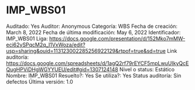 # IMP_WBS01

Auditado: Yes
Auditor: Anonymous
Categoría: WBS
Fecha de creación: March 8, 2022
Fecha de última modificación: May 6, 2022
Identificador: IMP_WBS01
Liga: https://docs.google.com/presentation/d/152Mko7mMW-eci62ySPqcM2q_I1VxWoza/edit?usp=sharing&ouid=113123002285256922129&rtpof=true&sd=true
Link auditoría: https://docs.google.com/spreadsheets/d/1agQ2rf79rEYCF5mpLwuUIkyQcEQugHPViDHgWGYYUEU/edit#gid=1307124148
Nivel o status: Estático
Nombre: IMP_WBS01
Resuelto?: Yes
Se utiliza?: Yes
Status auditoría: Sin defectos
Última versión: 1.0